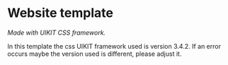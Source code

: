 # Website template
*Made with UIKIT CSS framework.*

In this template the css UIKIT framework used is version 3.4.2.
If an error occurs maybe the version used is different, please adjust it.
